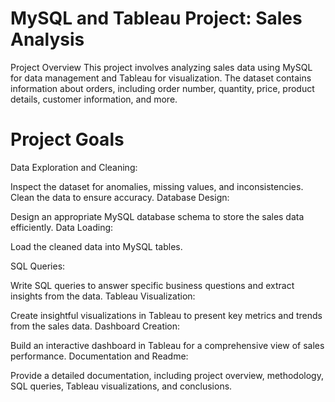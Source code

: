 # MySQL and Tableau Project: Sales Analysis

Project Overview
This project involves analyzing sales data using MySQL for data management and Tableau for visualization. The dataset contains information about orders, including order number, quantity, price, product details, customer information, and more.

# Project Goals
Data Exploration and Cleaning:

Inspect the dataset for anomalies, missing values, and inconsistencies. Clean the data to ensure accuracy.
Database Design:

Design an appropriate MySQL database schema to store the sales data efficiently.
Data Loading:

Load the cleaned data into MySQL tables.

SQL Queries:

Write SQL queries to answer specific business questions and extract insights from the data.
Tableau Visualization:

Create insightful visualizations in Tableau to present key metrics and trends from the sales data.
Dashboard Creation:

Build an interactive dashboard in Tableau for a comprehensive view of sales performance.
Documentation and Readme:

Provide a detailed documentation, including project overview, methodology, SQL queries, Tableau visualizations, and conclusions.
